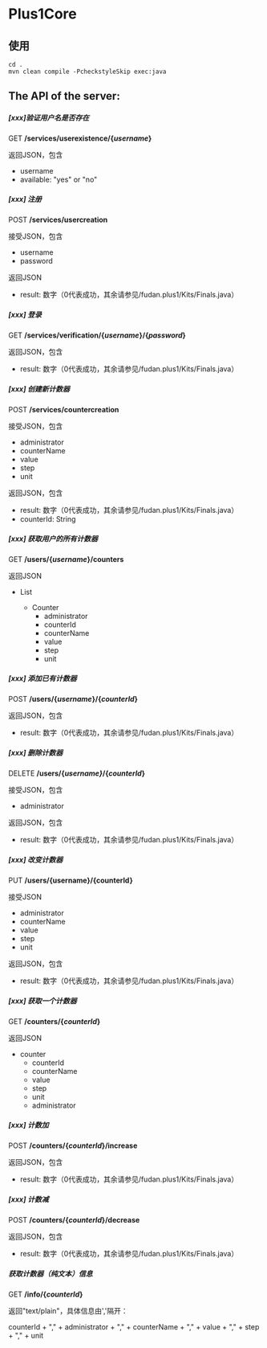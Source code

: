 # Plus1Core
## 使用

```shell
cd .
mvn clean compile -PcheckstyleSkip exec:java
```

## The API of the server:
##### [xxx]验证用户名是否存在


GET **/services/userexistence/{*username*}**

返回JSON，包含

+ username
+ available: "yes" or "no"


##### [xxx] 注册

POST **/services/usercreation**

接受JSON，包含

+ username
+ password

返回JSON

+ result: 数字（0代表成功，其余请参见/fudan.plus1/Kits/Finals.java）

##### [xxx] 登录


GET **/services/verification/{*username*}/{*password*}**

返回JSON，包含

+ result: 数字（0代表成功，其余请参见/fudan.plus1/Kits/Finals.java）


##### [xxx] 创建新计数器

POST **/services/countercreation**

接受JSON，包含

+ administrator
+ counterName
+ value
+ step
+ unit

返回JSON，包含

+ result: 数字（0代表成功，其余请参见/fudan.plus1/Kits/Finals.java）
+ counterId: String

##### [xxx] 获取用户的所有计数器


GET **/users/{*username*}/counters**

返回JSON

+ List<AbstractCounter>
  + Counter
    + administrator
    + counterId
    + counterName
    + value
    + step
    + unit


##### [xxx] 添加已有计数器


POST **/users/{*username*}/{*counterId*}**

返回JSON，包含

+ result: 数字（0代表成功，其余请参见/fudan.plus1/Kits/Finals.java）


##### [xxx] 删除计数器


DELETE **/users/{*username}*/{*counterId*}**

接受JSON，包含

+ administrator

返回JSON，包含

+ result: 数字（0代表成功，其余请参见/fudan.plus1/Kits/Finals.java）

##### [xxx] 改变计数器


PUT **/users/{username}/{counterId}**

接受JSON

+ administrator
+ counterName
+ value
+ step
+ unit

返回JSON，包含

+ result: 数字（0代表成功，其余请参见/fudan.plus1/Kits/Finals.java）


##### [xxx] 获取一个计数器

GET **/counters/{*counterId*}**

返回JSON

+ counter
  + counterId
  + counterName
  + value
  + step
  + unit
  + administrator

##### [xxx] 计数加


POST **/counters/{*counterId*}/increase**

返回JSON，包含

+ result: 数字（0代表成功，其余请参见/fudan.plus1/Kits/Finals.java）

##### [xxx] 计数减


POST **/counters/{*counterId*}/decrease**

返回JSON，包含

+ result: 数字（0代表成功，其余请参见/fudan.plus1/Kits/Finals.java）

##### 获取计数器（纯文本）信息

GET **/info/{*counterId*}**

返回"text/plain"，具体信息由','隔开：

counterId + "," + 
                administrator + "," + 
                counterName + "," + 
                value + "," + 
                step + "," +
                unit